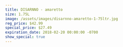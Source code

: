 ```yaml
---
title: DISARNNO - amaretto
size: 1.75L
image: /assets/images/disarnno-amaretto-1-75ltr.jpg
reg_price: $42.99
special_price: $27.49
expiration_date: 2018-02-20 00:00:00 -0700
show_special: true
---
```


